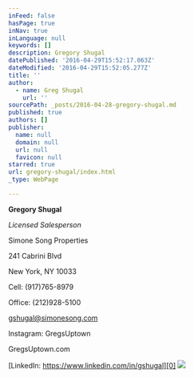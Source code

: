 ```yaml
---
inFeed: false
hasPage: true
inNav: true
inLanguage: null
keywords: []
description: Gregory Shugal
datePublished: '2016-04-29T15:52:17.063Z'
dateModified: '2016-04-29T15:52:05.277Z'
title: ''
author:
  - name: Greg Shugal
    url: ''
sourcePath: _posts/2016-04-28-gregory-shugal.md
published: true
authors: []
publisher:
  name: null
  domain: null
  url: null
  favicon: null
starred: true
url: gregory-shugal/index.html
_type: WebPage

---
```

**Gregory Shugal**

_Licensed Salesperson_

Simone Song Properties

241 Cabrini Blvd

New York, NY 10033

Cell: (917)765-8979 

Office: (212)928-5100

gshugal@simonesong.com

Instagram: GregsUptown

GregsUptown.com

[LinkedIn: https://www.linkedin.com/in/gshugal][0]
![](https://s3-us-west-2.amazonaws.com/the-grid-img/p/58bd1823492e53fe9caa9873e3cbc34db8f713ad.jpg)

  


[0]: GregsUptown.com